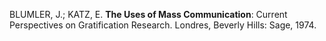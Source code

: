 BLUMLER, J.; KATZ, E. **The Uses of Mass Communication**: Current Perspectives on Gratification Research. Londres, Beverly Hills: Sage, 1974.